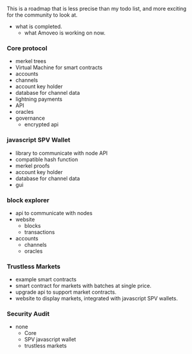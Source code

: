 This is a roadmap that is less precise than my todo list, and more exciting for the community to look at.

* what is completed.
  - what Amoveo is working on now.

### Core protocol

* merkel trees
* Virtual Machine for smart contracts
* accounts
* channels
* account key holder
* database for channel data
* lightning payments
* API
* oracles
* governance
  - encrypted api

### javascript SPV Wallet

* library to communicate with node API
* compatible hash function
* merkel proofs
* account key holder
* database for channel data
* gui

### block explorer

* api to communicate with nodes
* website
  - blocks
  - transactions
* accounts
  - channels
  - oracles

### Trustless Markets

* example smart contracts
* smart contract for markets with batches at single price.
* upgrade api to support market contracts.
* website to display markets, integrated with javascript SPV wallets.


### Security Audit

* none
  - Core
  - SPV javascript wallet
  - trustless markets
